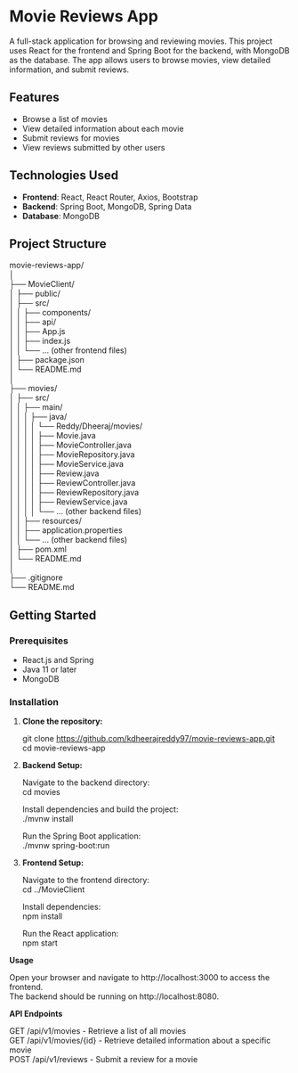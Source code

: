 # Movie Reviews App  
  
A full-stack application for browsing and reviewing movies. This project uses React for the frontend and Spring Boot for the backend, with MongoDB as the database. The app allows users to browse movies, view detailed information, and submit reviews.  
  
## Features  
  
- Browse a list of movies  
- View detailed information about each movie  
- Submit reviews for movies  
- View reviews submitted by other users  
  
## Technologies Used  
  
- **Frontend**: React, React Router, Axios, Bootstrap  
- **Backend**: Spring Boot, MongoDB, Spring Data  
- **Database**: MongoDB  
  
## Project Structure  
  
movie-reviews-app/  
│  
├── MovieClient/  
│ ├── public/  
│ ├── src/  
│ │ ├── components/  
│ │ ├── api/  
│ │ ├── App.js  
│ │ ├── index.js  
│ │ └── ... (other frontend files)  
│ ├── package.json  
│ └── README.md  
│  
├── movies/  
│ ├── src/  
│ │ ├── main/  
│ │ │ ├── java/  
│ │ │ │ └── Reddy/Dheeraj/movies/  
│ │ │ │ ├── Movie.java  
│ │ │ │ ├── MovieController.java  
│ │ │ │ ├── MovieRepository.java  
│ │ │ │ ├── MovieService.java  
│ │ │ │ ├── Review.java  
│ │ │ │ ├── ReviewController.java  
│ │ │ │ ├── ReviewRepository.java  
│ │ │ │ ├── ReviewService.java  
│ │ │ │ └── ... (other backend files)  
│ │ ├── resources/  
│ │ ├── application.properties  
│ │ └── ... (other backend files)  
│ ├── pom.xml  
│ └── README.md  
│  
├── .gitignore  
└── README.md    
  
  
## Getting Started  
  
### Prerequisites  
  
- React.js and Spring  
- Java 11 or later  
- MongoDB  
  
### Installation  
  
1. **Clone the repository:**
      
     git clone https://github.com/kdheerajreddy97/movie-reviews-app.git  
     cd movie-reviews-app
  
2. **Backend Setup:**  
  
    Navigate to the backend directory:  
    cd movies  
      
    Install dependencies and build the project:  
    ./mvnw install  
    
    Run the Spring Boot application:  
    ./mvnw spring-boot:run  
    
3. **Frontend Setup:**  
  
    Navigate to the frontend directory:  
    cd ../MovieClient   
      
    Install dependencies:  
    npm install  
      
    Run the React application:  
    npm start
  
  
  
**Usage**  
  
Open your browser and navigate to http://localhost:3000 to access the frontend.  
The backend should be running on http://localhost:8080.  
  
**API Endpoints**  
  
GET /api/v1/movies - Retrieve a list of all movies  
GET /api/v1/movies/{id} - Retrieve detailed information about a specific movie  
POST /api/v1/reviews - Submit a review for a movie  
